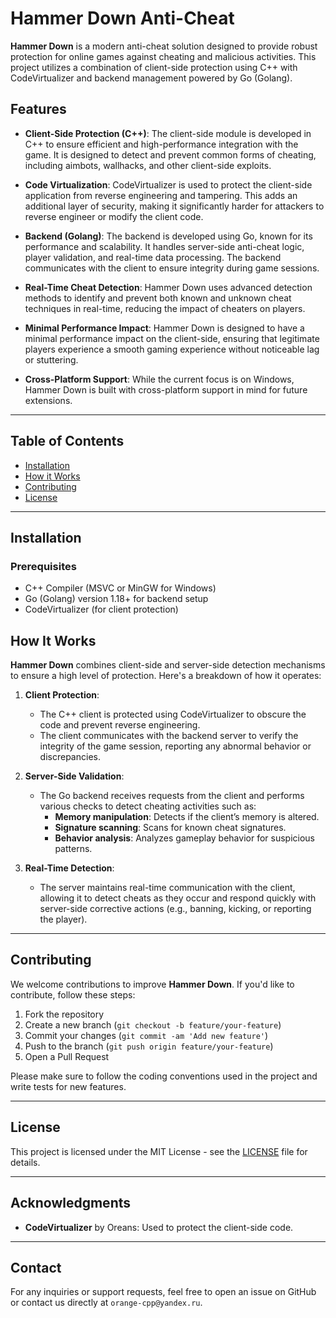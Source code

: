 # Hammer Down Anti-Cheat

**Hammer Down** is a modern anti-cheat solution designed to provide robust protection for online games against cheating and malicious activities. This project utilizes a combination of client-side protection using C++ with CodeVirtualizer and backend management powered by Go (Golang).

## Features

- **Client-Side Protection (C++)**: The client-side module is developed in C++ to ensure efficient and high-performance integration with the game. It is designed to detect and prevent common forms of cheating, including aimbots, wallhacks, and other client-side exploits.

- **Code Virtualization**: CodeVirtualizer is used to protect the client-side application from reverse engineering and tampering. This adds an additional layer of security, making it significantly harder for attackers to reverse engineer or modify the client code.

- **Backend (Golang)**: The backend is developed using Go, known for its performance and scalability. It handles server-side anti-cheat logic, player validation, and real-time data processing. The backend communicates with the client to ensure integrity during game sessions.

- **Real-Time Cheat Detection**: Hammer Down uses advanced detection methods to identify and prevent both known and unknown cheat techniques in real-time, reducing the impact of cheaters on players.

- **Minimal Performance Impact**: Hammer Down is designed to have a minimal performance impact on the client-side, ensuring that legitimate players experience a smooth gaming experience without noticeable lag or stuttering.

- **Cross-Platform Support**: While the current focus is on Windows, Hammer Down is built with cross-platform support in mind for future extensions.

---

## Table of Contents

- [Installation](#installation)
- [How it Works](#how-it-works)
- [Contributing](#contributing)
- [License](#license)

---

## Installation

### Prerequisites

- C++ Compiler (MSVC or MinGW for Windows)
- Go (Golang) version 1.18+ for backend setup
- CodeVirtualizer (for client protection)



## How It Works

**Hammer Down** combines client-side and server-side detection mechanisms to ensure a high level of protection. Here's a breakdown of how it operates:

1. **Client Protection**:
    - The C++ client is protected using CodeVirtualizer to obscure the code and prevent reverse engineering.
    - The client communicates with the backend server to verify the integrity of the game session, reporting any abnormal behavior or discrepancies.

2. **Server-Side Validation**:
    - The Go backend receives requests from the client and performs various checks to detect cheating activities such as:
        - **Memory manipulation**: Detects if the client’s memory is altered.
        - **Signature scanning**: Scans for known cheat signatures.
        - **Behavior analysis**: Analyzes gameplay behavior for suspicious patterns.

3. **Real-Time Detection**:
    - The server maintains real-time communication with the client, allowing it to detect cheats as they occur and respond quickly with server-side corrective actions (e.g., banning, kicking, or reporting the player).

---

## Contributing

We welcome contributions to improve **Hammer Down**. If you'd like to contribute, follow these steps:

1. Fork the repository
2. Create a new branch (`git checkout -b feature/your-feature`)
3. Commit your changes (`git commit -am 'Add new feature'`)
4. Push to the branch (`git push origin feature/your-feature`)
5. Open a Pull Request

Please make sure to follow the coding conventions used in the project and write tests for new features.

---

## License

This project is licensed under the MIT License - see the [LICENSE](LICENSE) file for details.

---

## Acknowledgments

- **CodeVirtualizer** by Oreans: Used to protect the client-side code.
---

## Contact

For any inquiries or support requests, feel free to open an issue on GitHub or contact us directly at `orange-cpp@yandex.ru`.
